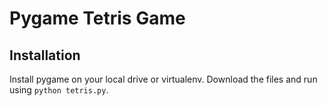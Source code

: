 # Pygame Tetris Game

## Installation
Install pygame on your local drive or virtualenv. Download the files and run using `python tetris.py`.